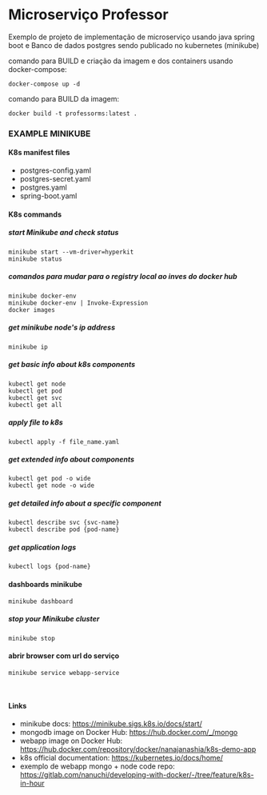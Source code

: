 # Microserviço Professor

Exemplo de projeto de implementação de microserviço usando java spring boot
e Banco de dados postgres sendo publicado no kubernetes (minikube)

comando para BUILD e criação da imagem e dos containers usando docker-compose:

```
docker-compose up -d
```

comando para BUILD da imagem:

```
docker build -t professorms:latest .
```

### EXAMPLE MINIKUBE

#### K8s manifest files
* postgres-config.yaml
* postgres-secret.yaml
* postgres.yaml
* spring-boot.yaml

#### K8s commands

##### start Minikube and check status
    minikube start --vm-driver=hyperkit 
    minikube status

##### comandos para mudar para o registry local ao inves do docker hub
    minikube docker-env
    minikube docker-env | Invoke-Expression
    docker images

##### get minikube node's ip address
    minikube ip

##### get basic info about k8s components
    kubectl get node
    kubectl get pod
    kubectl get svc
    kubectl get all

##### apply file to k8s
    kubectl apply -f file_name.yaml

##### get extended info about components
    kubectl get pod -o wide
    kubectl get node -o wide

##### get detailed info about a specific component
    kubectl describe svc {svc-name}
    kubectl describe pod {pod-name}

##### get application logs
    kubectl logs {pod-name}
#### dashboards minikube
    minikube dashboard
##### stop your Minikube cluster
    minikube stop

#### abrir browser com url do serviço
    minikube service webapp-service

<br />

#### Links
* minikube docs: https://minikube.sigs.k8s.io/docs/start/
* mongodb image on Docker Hub: https://hub.docker.com/_/mongo
* webapp image on Docker Hub: https://hub.docker.com/repository/docker/nanajanashia/k8s-demo-app
* k8s official documentation: https://kubernetes.io/docs/home/
* exemplo de webapp mongo + node code repo: https://gitlab.com/nanuchi/developing-with-docker/-/tree/feature/k8s-in-hour
